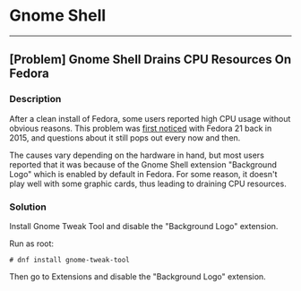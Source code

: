 # Gnome Shell
----
## [Problem] Gnome Shell Drains CPU Resources On Fedora

### Description

After a clean install of Fedora, some users reported high CPU usage without obvious reasons. This problem was [first noticed](https://ask.fedoraproject.org/en/question/62522/gnome-shell-very-high-cpu-usage-on-a-clean-install-f21/) with Fedora 21 back in 2015, and questions about it still pops out every now and then.

    
The causes vary depending on the hardware in hand, but most users reported that it was because of the Gnome Shell extension "Background Logo" which is enabled by default in Fedora. For some reason, it  doesn't play well with some graphic cards, thus leading to draining CPU resources.

### Solution

Install Gnome Tweak Tool and disable the "Background Logo" extension.

Run as root:

    # dnf install gnome-tweak-tool

Then go to Extensions and disable the "Background Logo" extension.
